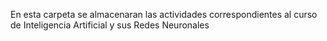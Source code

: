 En esta carpeta se almacenaran las actividades correspondientes al curso de Inteligencia Artificial y sus Redes Neuronales 

